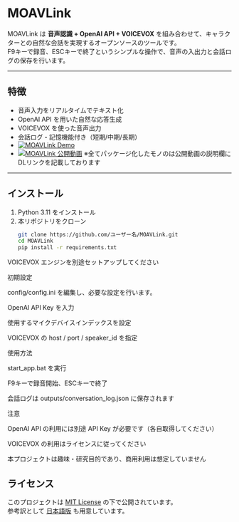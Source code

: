 # MOAVLink

MOAVLink は **音声認識 + OpenAI API + VOICEVOX** を組み合わせて、キャラクターとの自然な会話を実現するオープンソースのツールです。  
F9キーで録音、ESCキーで終了というシンプルな操作で、音声の入出力と会話ログの保存を行います。

---

## 特徴
-  音声入力をリアルタイムでテキスト化
-  OpenAI API を用いた自然な応答生成
-  VOICEVOX を使った音声出力
-  会話ログ・記憶機能付き（短期/中期/長期）
-  [![MOAVLink Demo](https://img.youtube.com/vi/gpfVaMXgogM/0.jpg)](https://youtu.be/gpfVaMXgogM)
- [![MOAVLink 公開動画](https://img.youtube.com/vi/ectvxXsy8-0/0.jpg)](https://www.youtube.com/watch?v=ectvxXsy8-0)
   ※全てパッケージ化したモノのは公開動画の説明欄にDLリンクを記載しております
 

---

## インストール
1. Python 3.11 をインストール
2. 本リポジトリをクローン
   ```bash
   git clone https://github.com/ユーザー名/MOAVLink.git
   cd MOAVLink
   pip install -r requirements.txt


VOICEVOX エンジンを別途セットアップしてください

初期設定

config/config.ini を編集し、必要な設定を行います。

OpenAI API Key を入力

使用するマイクデバイスインデックスを設定

VOICEVOX の host / port / speaker_id を指定

使用方法

start_app.bat を実行

F9キーで録音開始、ESCキーで終了

会話ログは outputs/conversation_log.json に保存されます

注意

OpenAI API の利用には別途 API Key が必要です（各自取得してください）

VOICEVOX の利用はライセンスに従ってください

本プロジェクトは趣味・研究目的であり、商用利用は想定していません

## ライセンス
このプロジェクトは [MIT License](./LICENSE) の下で公開されています。  
参考訳として [日本語版](./LICENSE_JP.md) も用意しています。
